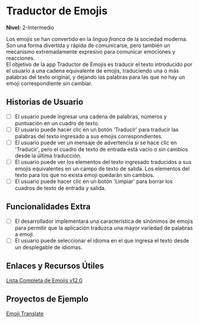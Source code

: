 # Traductor de Emojis  
**Nivel:** 2-Intermedio  
  
Los emojis se han convertido en la _lingua franca_ de la sociedad moderna. Son una forma divertida y rápida de comunicarse, pero también un mecanismo extremadamente expresivo para comunicar emociones y reacciones.  
El objetivo de la app Traductor de Emojis es traducir el texto introducido por el usuario a una cadena equivalente de emojis, traduciendo una o más palabras del texto original, y dejando las palabras para las que no hay un emoji correspondiente sin cambiar.  
  
## Historias de Usuario  
  
-   [ ] El usuario puede ingresar una cadena de palabras, números y puntuación en un cuadro de texto.  
-   [ ] El usuario puede hacer clic en un botón 'Traducir' para traducir las palabras del texto ingresado a sus emojis correspondientes.  
-   [ ] El usuario puede ver un mensaje de advertencia si se hace clic en 'Traducir', pero el cuadro de texto de entrada está vacío o sin cambios desde la última traducción.  
-   [ ] El usuario puede ver los elementos del texto ingresado traducidos a sus emojis equivalentes en un campo de texto de salida. Los elementos del texto para los que no exista emoji quedarán sin cambios.  
-   [ ] El usuario puede hacer clic en un botón 'Limpiar' para borrar los cuadros de texto de entrada y salida.  
  
## Funcionalidades Extra  
  
-   [ ] El desarrollador implementará una característica de sinónimos de emojis para permitir que la aplicación traduzca una mayor variedad de palabras a emoji.  
-   [ ] El usuario puede seleccionar el idioma en el que ingresa el texto desde un desplegable de idiomas.  
  
## Enlaces y Recursos Útiles  
  
[Lista Completa de Emojis v12.0](https://unicode.org/emoji/charts/full-emoji-list.html)  
  
## Proyectos de Ejemplo  
  
[Emoji Translate](https://emojitranslate.com/)  